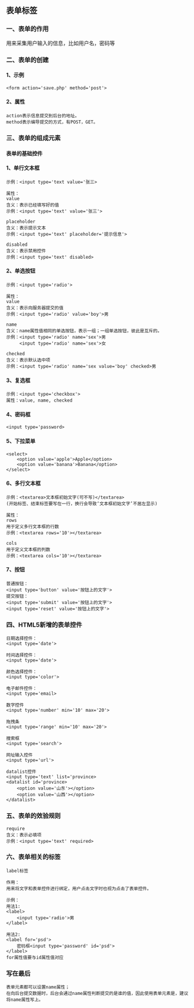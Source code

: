 ## 表单标签
### 一、表单的作用
用来采集用户输入的信息，比如用户名，密码等

### 二、表单的创建
#### 1、示例
    <form action='save.php' method='post'>
#### 2、属性
    action表示信息提交到后台的地址。
    method表示编导提交的方式，有POST，GET。
    
### 三、表单的组成元素
#### 表单的基础控件
#### 1、单行文本框
    示例：<input type='text value='张三>
    
    属性：
    value
    含义：表示已经填写好的值
    示例：<input type='text' value='张三'>

    placeholder
    含义：表示提示文本
    示例：<input type='text' placeholder='提示信息'>
    
    disabled
    含义：表示禁用控件
    示例：<input type='text' disabled>
#### 2、单选按钮
    示例：<input type='radio'>

    属性：
    value
    含义：表示向服务器提交的值
    示例：<input type='radio' value='boy'>男

    name
    含义：name属性值相同的单选按钮，表示一组；一组单选按钮，彼此是互斥的。
    示例：<input type='radio' name='sex'>男
         <input type='radio' name='sex'>女

    checked
    含义：表示默认选中项
    示例：<input type='radio' name='sex value='boy' checked>男
#### 3、复选框
    示例：<input type='checkbox'>
    属性：value, name, checked
#### 4、密码框
    <input type='password>  
#### 5、下拉菜单
    <select>
        <option value='apple'>Apple</option>
        <option value='banana'>Banana</option>
    </select>
#### 6、多行文本框
    示例：<textarea>文本框初始文字(可不写)</textarea>
    (开始标签、结束标签要写在一行，换行会导致‘文本框初始文字’不居左显示)
    
    属性：
    rows
    用于定义多行文本框的行数
    示例：<textarea rows='10'></textarea>

    cols
    用于定义文本框的列数
    示例：<textarea cols='10'></textarea>
#### 7、按钮
    普通按钮：
    <input type='button' value='按钮上的文字'>
    提交按钮：
    <input type='submit' value='按钮上的文字'>
    <input type='reset' value='按钮上的文字'>

### 四、HTML5新增的表单控件
    日期选择控件：
    <input type='date'>

    时间选择控件：
    <input type='date'>

    颜色选择控件：
    <input type='color'>

    电子邮件控件：
    <input type='email>

    数字控件
    <input type='number' min='10' max='20'>

    拖拽条
    <input type='range' min='10' max='20'>

    搜索框
    <input type='search'>

    网址输入控件
    <input type='url'>

    datalist控件
    <input type='text' list='province>
    <datalist id='province>
        <option value='山东'></option>
        <option value='山西'></option>
    </datalist>

### 五、表单的效验规则
    require
    含义：表示必填项
    示例：<input type='text' required>

### 六、表单相关的标签
    label标签

    作用：
    用来将文字和表单控件进行绑定，用户点击文字时也视为点击了表单控件。

    示例：
    用法1:
    <label>
        <input type='radio'>男
    </label>

    用法2:
    <label for='psd'>
        密码框<input type='password' id='psd'>
    </label>
    for属性值要与id属性值对应

### 写在最后
    表单元素都可以设置name属性；
    在向后台提交数据时，后台会通过name属性判断提交的是谁的值，因此使用表单元素是，建议将name属性写上。
